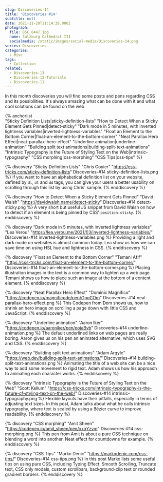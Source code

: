 ```yaml
---
slug: Discoveries-14
title: 'Discoveries #14'
subtitle: null
date: 2021-11-20T11:14:29.000Z
photograph:
  file: DSC_0447.jpg
  name: Salzburg Cathedral III
  socialmedia: /static/images/social-media/Discoveries-14.png
series: Discoveries
categories:
  - Misc
tags:
  - Collection
related:
  - Discoveries-13
  - Discoveries-12-Tutorials
  - Discoveries-11
---
```


In this month discoveries you will find some posts and pens regarding CSS and its possibilities. It's always amazing what can be done with it and what cool solutions can be found on the web.

{% anchorlist  
  "Sticky Definition Lists|sticky-definition-lists"
  "How to Detect When a Sticky Element Gets Pinned|detect-sticky"
  "Dark mode in 5 minutes, with inverted lightness variables|inverted-lightness-variables"
  "Float an Element to the Bottom Corner|float-an-element-to-the-bottom-corner"
  "Neat Parallax Hero Effect|neat-parallax-hero-effect"
  "Underline animation|underline-animation"
  "Building split text animations|building-split-text-animations"
  "Intrinsic Typography is the Future of Styling Text on the Web|intrinsic-typography"
  "CSS morphing|css-morphing"
  "CSS Tips|css-tips"
%}

<!-- more -->

{% discovery "Sticky Definition Lists" "Chris Coyier" "https://css-tricks.com/sticky-definition-lists" Discoveries-#14 sticky-definition-lists.png %}
If you want to have an alphabetical definition list on your website, defined by ``dl``, ``dt`` and ``dd`` tags, you can give your users a better usability on scrolling through this list by using Chris' sample.
{% enddiscovery %}

{% discovery "How to Detect When a Sticky Element Gets Pinned" "David Walsh" "https://davidwalsh.name/detect-sticky" Discoveries-#14 detect-sticky.png %}
A very short but useful JS snippet from David Walsh on how to detect if an element is being pinned by CSS' ``position:sticky``.
{% enddiscovery %}

{% discovery "Dark mode in 5 minutes, with inverted lightness variables" "Lea Verou" "https://lea.verou.me/2021/03/inverted-lightness-variables/" Discoveries-#14 inverted-lightness-variables.png %}
Providing a light and dark mode on websites is almost common today. Lea show us how we can save time on using HSL hue and lightness in CSS.
{% enddiscovery %}

{% discovery "Float an Element to the Bottom Corner" "Temani Afif" "https://css-tricks.com/float-an-element-to-the-bottom-corner/" Discoveries-#14 float-an-element-to-the-bottom-corner.png %}
Placing illustration images in the text is a common way to lighten up a web page. Temani shows us how to place such an image at the bottom of a content element.
{% enddiscovery %}

{% discovery "Neat Parallax Hero Effect" "Dominic Magnifico" "https://codepen.io/magnificode/pen/GpqGOm" Discoveries-#14 neat-parallax-hero-effect.png %}
This Codepen from Dom shows us, how to shrink an hero image on scrolling a page down with little CSS and JavaScript.
{% enddiscovery %}

{% discovery "Underline animation" "Aaron Iker" "https://codepen.io/aaroniker/pen/pojaBvb" Discoveries-#14 underline-animation.png %}
The default underlined links on web pages are really boring. Aaron gives us on his pen an animated alternative, which uses SVG and CSS.
{% enddiscovery %}

{% discovery "Building split text animations" "Adam Argyle" "https://web.dev/building-split-text-animations/" Discoveries-#14 building-split-text-animations.png %}
Animating the title of a web site can be a nice way to add some movement to rigid text. Adam shows us how his approach to animating each character works.
{% enddiscovery %}

{% discovery "Intrinsic Typography is the Future of Styling Text on the Web" "Scott Kellum" "https://css-tricks.com/intrinsic-typography-is-the-future-of-styling-text-on-the-web/" Discoveries-#14 intrinsic-typography.png %}
Flexible layouts have their pitfalls, especially in terms of adjusting text sizes. In this post, Adam talks about what he calls intrinsic typography, where text is scaled by using a Bézier curve to improve readability.
{% enddiscovery %}

{% discovery "CSS morphing" "Amit Sheen" "https://codepen.io/amit_sheen/pen/xxqYzvm" Discoveries-#14 css-morphing.png %}
This pen from Amit is about a pure CSS technique on blending a word into another. Neat effect for countdowns for example.
{% enddiscovery %}

{% discovery "CSS Tips" "Marko Denic" "https://markodenic.com/css-tips/" Discoveries-#14 css-tips.png %}
In this post Marko lists some useful tips on using pure CSS, including Typing Effect, Smooth Scrolling, Truncate text, CSS only modals, custom scrollbars, background-clip text or rounded gradient borders.
{% enddiscovery %}
